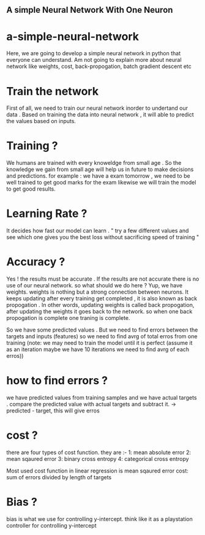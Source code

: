## A simple Neural Network With One Neuron

# a-simple-neural-network
Here, we are going to develop a simple neural network in python that everyone can understand. Am not going to explain more about neural network like weights, cost, back-propogation, batch gradient descent etc

# Train the network
  First of all, we need to train our neural network inorder to undertand our data . Based on training the data into neural network , it will able to predict the values     based on inputs. 
  
  # Training ?
   We humans are trained with every knoweldge from small age . So the knowledge we gain from small age will help us in future to make decisions and predictions.
   for example : we have a exam tomorrow , we need to be well trained to get good marks for the exam likewise we will train the model to get good results.
  # Learning Rate ?
   It decides how fast our model can learn .
   " try a few different values and see which one gives you the best loss without sacrificing speed of training "
  # Accuracy ?  
   Yes ! the results must be accurate . If the results are not accurate there is no use of our neural network. so what should we do here ?
   Yup, we have weights. weights is nothing but a strong connection between neurons. It keeps updating after every training get completed , it is also known as 
   back propogation . In other words, updating weights is called back propogation, after updating the weights it goes back to the network. so when one back                  propogation is complete one traning is complete.
      
   So we have some predicted values . But we need to find errors between the targets and inputs (features) so we need to find avrg of total erros from one                  training (note: we may need to train the model until it is perfect (assume it as an iteration maybe we have 10 iterations we need to find avrg of each erros))
     
  # how to find errors ?
   we have predicted values from training samples and we have actual targets . compare the predicted value with actual targets and subtract it.
   -> predicted - target, this will give erros
  # cost ?
   there are four types of cost function. they are :-
   1: mean absolute error
   2: mean sqaured error
   3: binary cross entropy
   4: categorical cross entropy
   
   Most used cost function in linear regression is mean sqaured error
    cost: sum of errors divided by length of targets
    
  # Bias ?
  bias is what we use for controlling y-intercept. think like it as a playstation controller for controlling y-intercept
  
